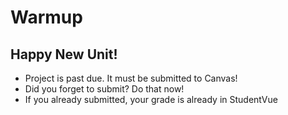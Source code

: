 
# Warmup

## Happy New Unit!

- Project is past due. It must be submitted to Canvas!
- Did you forget to submit? Do that now!
- If you already submitted, your grade is already in StudentVue
